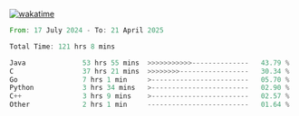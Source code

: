 [![wakatime](https://wakatime.com/badge/user/5970ac98-85fb-4bfd-a7d8-142e7d5bd274.svg)](https://wakatime.com/@5970ac98-85fb-4bfd-a7d8-142e7d5bd274)

<!--START_SECTION:waka-->

```rust
From: 17 July 2024 - To: 21 April 2025

Total Time: 121 hrs 8 mins

Java              53 hrs 55 mins  >>>>>>>>>>>--------------   43.79 %
C                 37 hrs 21 mins  >>>>>>>>-----------------   30.34 %
Go                7 hrs 1 min     >------------------------   05.70 %
Python            3 hrs 34 mins   >------------------------   02.90 %
C++               3 hrs 9 mins    >------------------------   02.57 %
Other             2 hrs 1 min     -------------------------   01.64 %
```

<!--END_SECTION:waka-->
